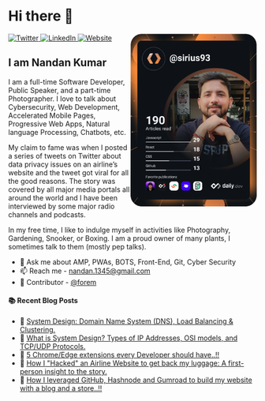 # Hi there 👋

<div align="left">
  <a href="https://twitter.com/_sirius93_">
    <img
      src="https://img.shields.io/twitter/follow/_sirius93_?label=Twitter&logo=twitter&style=flat-square&color=1da1f2&logoColor=ffffff"
      alt="Twitter"
    />
  </a>
  <a href="https://www.linkedin.com/in/nandank93/">
    <img
      src="https://img.shields.io/static/v1?logo=linkedin&style=flat-square&color=0072b1&label=LinkedIn&message=%E2%98%86"
      alt="LinkedIn"
    />
  </a>
  
  <a href="https://nandankumar.info/">
    <img alt="Website" src="https://img.shields.io/website?down_color=lightgray&down_message=offline&style=flat-square&up_color=blue&up_message=up&url=https%3A%2F%2Fnandankumar.info">
  </a>


  <a href="https://api.daily.dev/get?r=sirius93" target="_blank">
    <img
      width="256"
      align="right"
      src="https://github.com/sirius93/sirius93/blob/main/devcard.svg"
    />
  </a>

</div>

## I am Nandan Kumar

I am a full-time Software Developer, Public Speaker, and a part-time Photographer. I love to talk about Cybersecurity, Web Development, Accelerated Mobile Pages, Progressive Web Apps, Natural language Processing, Chatbots, etc.

My claim to fame was when I posted a series of tweets on Twitter about data privacy issues on an airline’s website and the tweet got viral for all the good reasons. The story was covered by all major media portals all around the world and I have been interviewed by some major radio channels and podcasts.

In my free time, I like to indulge myself in activities like Photography, Gardening, Snooker, or Boxing. I am a proud owner of many plants, I sometimes talk to them (mostly pep talks).

- 💬 Ask me about AMP, PWAs, BOTS, Front-End, Git, Cyber Security
- 📫 Reach me - nandan.1345@gmail.com
- 🌱 Contributor -  [@forem](https://github.com/forem/forem)

#### :books: Recent Blog Posts
<!-- BLOGPOSTS:START -->
 - 💯 [System Design: Domain Name System &lpar;DNS&rpar;, Load Balancing &amp; Clustering.](https://blog.nandankumar.info/system-design-domain-name-system-dns-load-balancing-clustering)
 - 🚀 [What is System Design? Types of IP Addresses, OSI models, and TCP/UDP Protocols.](https://blog.nandankumar.info/what-is-system-design-ip-osi-models-and-tcp-udp-protocols)
 - 🌮 [5 Chrome/Edge extensions every Developer should have..!!](https://blog.nandankumar.info/5-chrome-edge-extensions-every-developer-should-have)
 - 🚀 [How I &quot;Hacked&quot; an Airline Website to get back my luggage: A first-person insight to the story.](https://blog.nandankumar.info/how-i-hacked-an-airline-website-to-get-back-my-luggage-a-first-person-insight-to-the-story)
 - 🚀 [How I leveraged GitHub, Hashnode and Gumroad to build my website with a blog and a store..!!](https://blog.nandankumar.info/how-i-leveraged-github-hashnode-and-gumroad-to-build-my-website-with-a-blog-and-a-store)<!-- BLOGPOSTS:END -->


